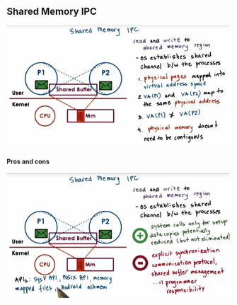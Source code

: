 ## Shared Memory IPC

![](/assets/shared_memory_ipc.png)

#### Pros and cons

![](/assets/shared_memory_pros_and_cons.png)

